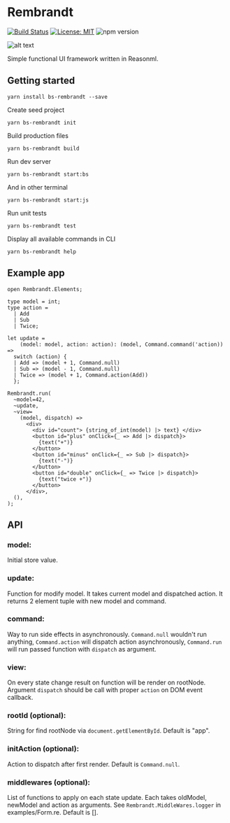 # Rembrandt
[![Build Status](https://travis-ci.org/przemyslawjanpietrzak/rembrandt.svg?branch=master)](https://travis-ci.org/przemyslawjanpietrzak/rembrandt)
[![License: MIT](https://img.shields.io/badge/License-MIT-yellow.svg)](https://opensource.org/licenses/MIT)
![npm version](https://img.shields.io/npm/v/bs-rembrandt.svg?style=flat)

![alt text](https://raw.githubusercontent.com/przemyslawjanpietrzak/rembrandt/feature/new-logo/rembrandt.png)

Simple functional UI framework written in Reasonml.

## Getting started

`yarn install bs-rembrandt --save`

Create seed project

`yarn bs-rembrandt init`

Build production files

`yarn bs-rembrandt build`

Run dev server

`yarn bs-rembrandt start:bs`

And in other terminal

`yarn bs-rembrandt start:js`

Run unit tests

`yarn bs-rembrandt test`

Display all available commands in CLI

`yarn bs-rembrandt help`


## Example app

```reason
open Rembrandt.Elements;

type model = int;
type action =
  | Add
  | Sub
  | Twice;

let update =
    (model: model, action: action): (model, Command.command('action)) =>
  switch (action) {
  | Add => (model + 1, Command.null)
  | Sub => (model - 1, Command.null)
  | Twice => (model + 1, Command.action(Add))
  };

Rembrandt.run(
  ~model=42,
  ~update,
  ~view=
    (model, dispatch) =>
      <div>
        <div id="count"> {string_of_int(model) |> text} </div>
        <button id="plus" onClick={_ => Add |> dispatch}>
          {text("+")}
        </button>
        <button id="minus" onClick={_ => Sub |> dispatch}>
          {text("-")}
        </button>
        <button id="double" onClick={_ => Twice |> dispatch}>
          {text("twice +")}
        </button>
      </div>,
  (),
);
```

## API

### model:

Initial store value.

### update:

Function for modify model. It takes current model and dispatched action. It returns 2 element tuple with new model and command.

### command:

Way to run side effects in asynchronously. `Command.null` wouldn't run anything, `Command.action` will dispatch action asynchronously, `Command.run` will run passed function with `dispatch` as argument.

### view:

On every state change result on function will be render on rootNode. Argument `dispatch` should be call with proper `action` on DOM event callback.

### rootId (optional):

String for find rootNode via `document.getElementById`. Default is "app".

### initAction (optional):

Action to dispatch after first render. Default is `Command.null`.

### middlewares (optional):
List of functions to apply on each state update. Each takes oldModel, newModel and action as arguments. See `Rembrandt.MiddleWares.logger` in examples/Form.re. Default is [].
